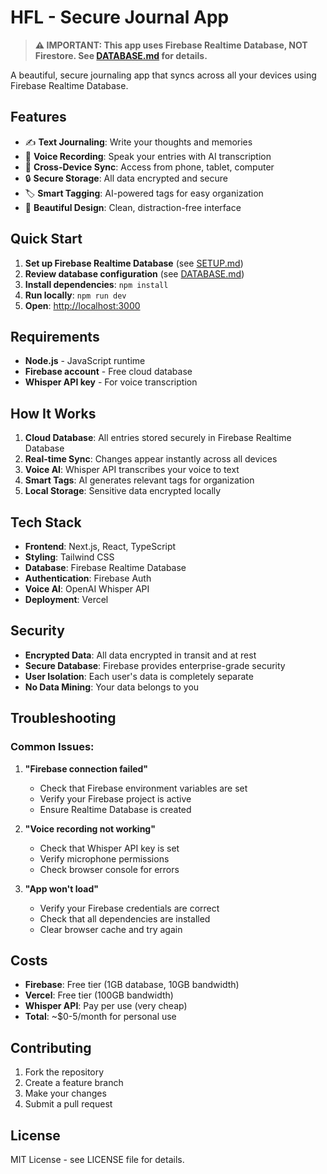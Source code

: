 # HFL - Secure Journal App

> **⚠️ IMPORTANT: This app uses Firebase Realtime Database, NOT Firestore. See [DATABASE.md](DATABASE.md) for details.**

A beautiful, secure journaling app that syncs across all your devices using Firebase Realtime Database.

## Features

- ✍️ **Text Journaling**: Write your thoughts and memories
- 🎤 **Voice Recording**: Speak your entries with AI transcription
- 📱 **Cross-Device Sync**: Access from phone, tablet, computer
- 🔒 **Secure Storage**: All data encrypted and secure
- 🏷️ **Smart Tagging**: AI-powered tags for easy organization
- 🎨 **Beautiful Design**: Clean, distraction-free interface

## Quick Start

1. **Set up Firebase Realtime Database** (see [SETUP.md](SETUP.md))
2. **Review database configuration** (see [DATABASE.md](DATABASE.md))
3. **Install dependencies**: `npm install`
4. **Run locally**: `npm run dev`
5. **Open**: [http://localhost:3000](http://localhost:3000)

## Requirements

- **Node.js** - JavaScript runtime
- **Firebase account** - Free cloud database
- **Whisper API key** - For voice transcription

## How It Works

1. **Cloud Database**: All entries stored securely in Firebase Realtime Database
2. **Real-time Sync**: Changes appear instantly across all devices
3. **Voice AI**: Whisper API transcribes your voice to text
4. **Smart Tags**: AI generates relevant tags for organization
5. **Local Storage**: Sensitive data encrypted locally

## Tech Stack

- **Frontend**: Next.js, React, TypeScript
- **Styling**: Tailwind CSS
- **Database**: Firebase Realtime Database
- **Authentication**: Firebase Auth
- **Voice AI**: OpenAI Whisper API
- **Deployment**: Vercel

## Security

- **Encrypted Data**: All data encrypted in transit and at rest
- **Secure Database**: Firebase provides enterprise-grade security
- **User Isolation**: Each user's data is completely separate
- **No Data Mining**: Your data belongs to you

## Troubleshooting

### Common Issues:

1. **"Firebase connection failed"**
   - Check that Firebase environment variables are set
   - Verify your Firebase project is active
   - Ensure Realtime Database is created

2. **"Voice recording not working"**
   - Check that Whisper API key is set
   - Verify microphone permissions
   - Check browser console for errors

3. **"App won't load"**
   - Verify your Firebase credentials are correct
   - Check that all dependencies are installed
   - Clear browser cache and try again

## Costs

- **Firebase**: Free tier (1GB database, 10GB bandwidth)
- **Vercel**: Free tier (100GB bandwidth)
- **Whisper API**: Pay per use (very cheap)
- **Total**: ~$0-5/month for personal use

## Contributing

1. Fork the repository
2. Create a feature branch
3. Make your changes
4. Submit a pull request

## License

MIT License - see LICENSE file for details. 